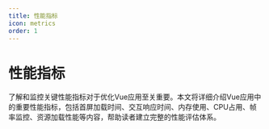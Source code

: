 ```yaml
---
title: 性能指标
icon: metrics
order: 1
---
```


# 性能指标

了解和监控关键性能指标对于优化Vue应用至关重要。本文将详细介绍Vue应用中的重要性能指标，包括首屏加载时间、交互响应时间、内存使用、CPU占用、帧率监控、资源加载性能等内容，帮助读者建立完整的性能评估体系。
